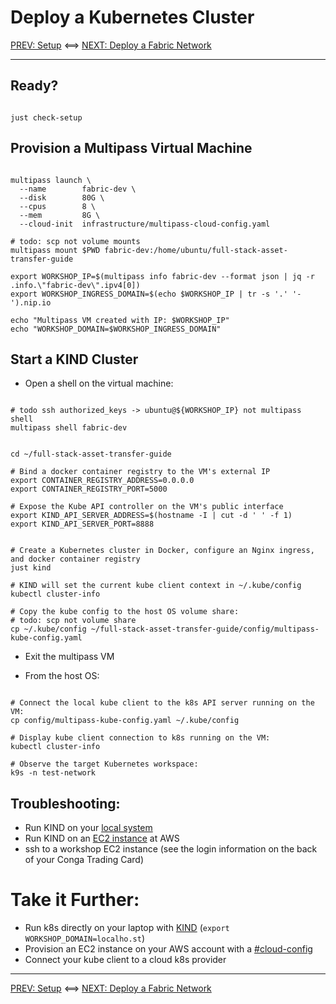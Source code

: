 # Deploy a Kubernetes Cluster

[PREV: Setup](00-setup.md) <==> [NEXT: Deploy a Fabric Network](20-fabric.md)

---

## Ready?

```shell

just check-setup

```


## Provision a Multipass Virtual Machine

```shell

multipass launch \
  --name        fabric-dev \
  --disk        80G \
  --cpus        8 \
  --mem         8G \
  --cloud-init  infrastructure/multipass-cloud-config.yaml
  
# todo: scp not volume mounts 
multipass mount $PWD fabric-dev:/home/ubuntu/full-stack-asset-transfer-guide

export WORKSHOP_IP=$(multipass info fabric-dev --format json | jq -r .info.\"fabric-dev\".ipv4[0])
export WORKSHOP_INGRESS_DOMAIN=$(echo $WORKSHOP_IP | tr -s '.' '-').nip.io

echo "Multipass VM created with IP: $WORKSHOP_IP"
echo "WORKSHOP_DOMAIN=$WORKSHOP_INGRESS_DOMAIN"

```


## Start a KIND Cluster

- Open a shell on the virtual machine: 
```shell

# todo ssh authorized_keys -> ubuntu@${WORKSHOP_IP} not multipass shell 
multipass shell fabric-dev

```

```shell

cd ~/full-stack-asset-transfer-guide 

# Bind a docker container registry to the VM's external IP  
export CONTAINER_REGISTRY_ADDRESS=0.0.0.0
export CONTAINER_REGISTRY_PORT=5000

# Expose the Kube API controller on the VM's public interface
export KIND_API_SERVER_ADDRESS=$(hostname -I | cut -d ' ' -f 1)
export KIND_API_SERVER_PORT=8888

```

```shell

# Create a Kubernetes cluster in Docker, configure an Nginx ingress, and docker container registry
just kind

# KIND will set the current kube client context in ~/.kube/config 
kubectl cluster-info

# Copy the kube config to the host OS volume share: 
# todo: scp not volume share 
cp ~/.kube/config ~/full-stack-asset-transfer-guide/config/multipass-kube-config.yaml

```

- Exit the multipass VM 

- From the host OS: 
```shell

# Connect the local kube client to the k8s API server running on the VM: 
cp config/multipass-kube-config.yaml ~/.kube/config

# Display kube client connection to k8s running on the VM:
kubectl cluster-info

# Observe the target Kubernetes workspace:  
k9s -n test-network

```


## Troubleshooting: 

- Run KIND on your [local system](10-kueb.md)
- Run KIND on an [EC2 instance](12-kube-ec2-vm.md) at AWS
- ssh to a workshop EC2 instance (see the login information on the back of your Conga Trading Card)


# Take it Further:

- Run k8s directly on your laptop with [KIND](todo.md)  (`export WORKSHOP_DOMAIN=localho.st`)
- Provision an EC2 instance on your AWS account with a [#cloud-config](../../infrastructure/ec2-cloud-config.yaml)
- Connect your kube client to a cloud k8s provider 


---
[PREV: Setup](00-setup.md) <==> [NEXT: Deploy a Fabric Network](20-fabric.md)

